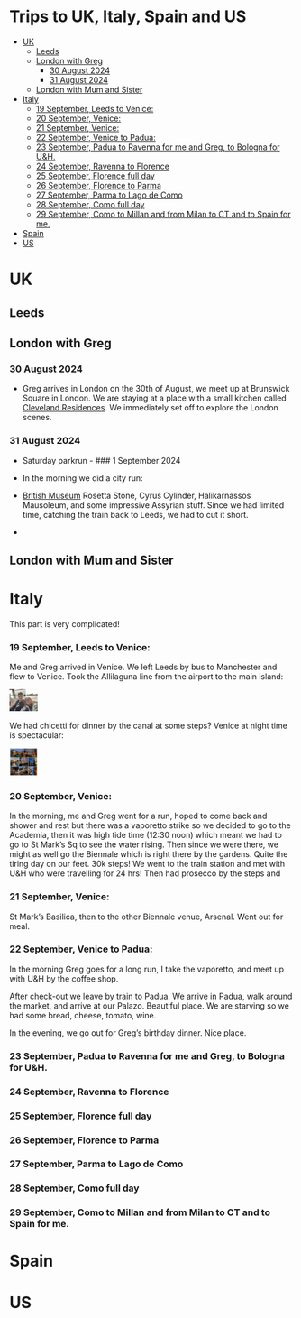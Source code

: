 # Trips to UK, Italy, Spain and US


- [UK](#uk)
  - [Leeds](#leeds)
  - [London with Greg](#london-with-greg)
    - [30 August 2024](#30-august-2024)
    - [31 August 2024](#31-august-2024)
  - [London with Mum and Sister](#london-with-mum-and-sister)
- [Italy](#italy)
  - [19 September, Leeds to Venice:](#19-september-leeds-to-venice)
  - [20 September, Venice:](#20-september-venice)
  - [21 September, Venice:](#21-september-venice)
  - [22 September, Venice to Padua:](#22-september-venice-to-padua)
  - [23 September, Padua to Ravenna for me and Greg, to Bologna for
    U&H.](#23-september-padua-to-ravenna-for-me-and-greg-to-bologna-for-uh)
  - [24 September, Ravenna to
    Florence](#24-september-ravenna-to-florence)
  - [25 September, Florence full day](#25-september-florence-full-day)
  - [26 September, Florence to Parma](#26-september-florence-to-parma)
  - [27 September, Parma to Lago de
    Como](#27-september-parma-to-lago-de-como)
  - [28 September, Como full day](#28-september-como-full-day)
  - [29 September, Como to Millan and from Milan to CT and to Spain for
    me.](#29-september-como-to-millan-and-from-milan-to-ct-and-to-spain-for-me)
- [Spain](#spain)
- [US](#us)

# UK

## Leeds

## London with Greg

### 30 August 2024

- Greg arrives in London on the 30th of August, we meet up at Brunswick
  Square in London. We are staying at a place with a small kitchen
  called [Cleveland
  Residences](https://maps.app.goo.gl/u78fypqrxZ7bhzpx8). We immediately
  set off to explore the London scenes.

### 31 August 2024

- Saturday parkrun - \### 1 September 2024

- In the morning we did a city run:

- [British Museum](https://photos.app.goo.gl/8uuSYqawMpcVGzKo9) Rosetta
  Stone, Cyrus Cylinder, Halikarnassos Mausoleum, and some impressive
  Assyrian stuff. Since we had limited time, catching the train back to
  Leeds, we had to cut it short.

- 

## London with Mum and Sister

# Italy

This part is very complicated!

### 19 September, Leeds to Venice:

Me and Greg arrived in Venice. We left Leeds by bus to Manchester and
flew to Venice. Took the Allilaguna line from the airport to the main
island:

<img src="Sept19_1.png" style="width:10.0%" alt="At Allilaguna" />

We had chicetti for dinner by the canal at some steps? Venice at night
time is spectacular:

<img src="Sept19_2.png" style="width:10.0%" alt="At Allilaguna" />

### 20 September, Venice:

In the morning, me and Greg went for a run, hoped to come back and
shower and rest but there was a vaporetto strike so we decided to go to
the Academia, then it was high tide time (12:30 noon) which meant we had
to go to St Mark’s Sq to see the water rising. Then since we were there,
we might as well go the Biennale which is right there by the gardens.
Quite the tiring day on our feet. 30k steps! We went to the train
station and met with U&H who were travelling for 24 hrs! Then had
prosecco by the steps and

### 21 September, Venice:

St Mark’s Basilica, then to the other Biennale venue, Arsenal. Went out
for meal.

### 22 September, Venice to Padua:

In the morning Greg goes for a long run, I take the vaporetto, and meet
up with U&H by the coffee shop.

After check-out we leave by train to Padua. We arrive in Padua, walk
around the market, and arrive at our Palazo. Beautiful place. We are
starving so we had some bread, cheese, tomato, wine.

In the evening, we go out for Greg’s birthday dinner. Nice place.

### 23 September, Padua to Ravenna for me and Greg, to Bologna for U&H.

### 24 September, Ravenna to Florence

### 25 September, Florence full day

### 26 September, Florence to Parma

### 27 September, Parma to Lago de Como

### 28 September, Como full day

### 29 September, Como to Millan and from Milan to CT and to Spain for me.

# Spain

# US
